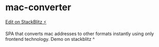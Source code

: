 # mac-converter

[Edit on StackBlitz ⚡️](https://stackblitz.com/edit/mac-converter)

SPA that converts mac addresses to other formats instantly using only frontend technology. Demo on stackblitz ^
